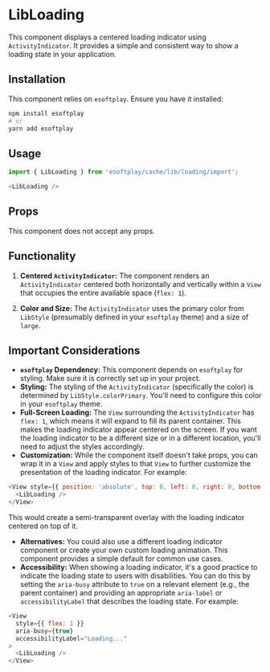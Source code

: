 # LibLoading

This component displays a centered loading indicator using `ActivityIndicator`. It provides a simple and consistent way to show a loading state in your application.

## Installation

This component relies on `esoftplay`. Ensure you have it installed:

```bash
npm install esoftplay
# or
yarn add esoftplay
```

## Usage

```javascript
import { LibLoading } from 'esoftplay/cache/lib/loading/import';

<LibLoading />
```

## Props

This component does not accept any props.

## Functionality

1. **Centered `ActivityIndicator`:** The component renders an `ActivityIndicator` centered both horizontally and vertically within a `View` that occupies the entire available space (`flex: 1`).

2. **Color and Size:** The `ActivityIndicator` uses the primary color from `LibStyle` (presumably defined in your `esoftplay` theme) and a size of `large`.

## Important Considerations

* **`esoftplay` Dependency:** This component depends on `esoftplay` for styling.  Make sure it is correctly set up in your project.
* **Styling:** The styling of the `ActivityIndicator` (specifically the color) is determined by `LibStyle.colorPrimary`.  You'll need to configure this color in your `esoftplay` theme.
* **Full-Screen Loading:** The `View` surrounding the `ActivityIndicator` has `flex: 1`, which means it will expand to fill its parent container.  This makes the loading indicator appear centered on the screen.  If you want the loading indicator to be a different size or in a different location, you'll need to adjust the styles accordingly.
* **Customization:** While the component itself doesn't take props, you can wrap it in a `View` and apply styles to that `View` to further customize the presentation of the loading indicator. For example:

```javascript
<View style={{ position: 'absolute', top: 0, left: 0, right: 0, bottom: 0, backgroundColor: 'rgba(0, 0, 0, 0.5)' }}>
  <LibLoading />
</View>
```

This would create a semi-transparent overlay with the loading indicator centered on top of it.

* **Alternatives:**  You could also use a different loading indicator component or create your own custom loading animation.  This component provides a simple default for common use cases.
* **Accessibility:**  When showing a loading indicator, it's a good practice to indicate the loading state to users with disabilities.  You can do this by setting the `aria-busy` attribute to `true` on a relevant element (e.g., the parent container) and providing an appropriate `aria-label` or `accessibilityLabel` that describes the loading state.  For example:

```javascript
<View
  style={{ flex: 1 }}
  aria-busy={true}
  accessibilityLabel="Loading..."
>
  <LibLoading />
</View>
```